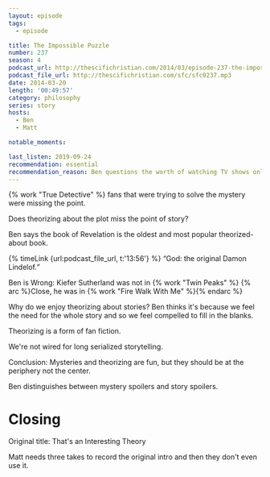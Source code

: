 ```yaml
---
layout: episode
tags:
  - episode

title: The Impossible Puzzle
number: 237
season: 4
podcast_url: http://thescifichristian.com/2014/03/episode-237-the-impossible-puzzle/
podcast_file_url: http://thescifichristian.com/sfc/sfc0237.mp3
date: 2014-03-20
length: '00:49:57'
category: philosophy
series: story
hosts:
  - Ben
  - Matt

notable_moments:

last_listen: 2019-09-24
recommendation: essential
recommendation_reason: Ben questions the worth of watching TV shows only to theorize about the mysteries. 
---
```

{% work "True Detective" %} fans that were trying to solve the mystery were missing the point.

Does theorizing about the plot miss the point of story?

Ben says the book of Revelation is the oldest and most popular theorized-about book.

<div class="quote">
  {% timeLink {url:podcast_file_url, t:'13:56'} %}
  <q class="matt">God: the original Damon Lindelof.</q>
</div>

Ben is Wrong: Kiefer Sutherland was not in {% work "Twin Peaks" %} {% arc %}Close, he was in {% work "Fire Walk With Me" %}{% endarc %}

Why do we enjoy theorizing about stories? Ben thinks it's because we feel the need for the whole story and so we feel compelled to fill in the blanks.

Theorizing is a form of fan fiction.

We're not wired for long serialized storytelling.

Conclusion: Mysteries and theorizing are fun, but they should be at the periphery not the center. 

Ben distinguishes between mystery spoilers and story spoilers.



# Closing
Original title: That's an Interesting Theory

Matt needs three takes to record the original intro and then they don't even use it. 